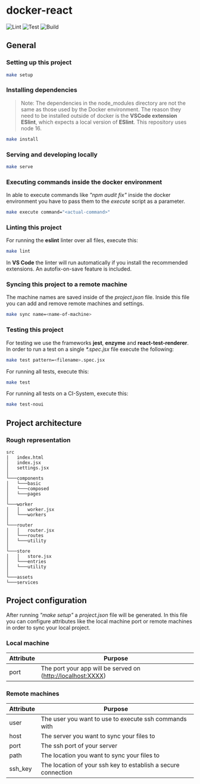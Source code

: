 # docker-react

![Lint](https://github.com/bevenio/docker-react/actions/workflows/nodejs_lint.yml/badge.svg?event=push)
![Test](https://github.com/bevenio/docker-react/actions/workflows/nodejs_test.yml/badge.svg?event=push)
![Build](https://github.com/bevenio/docker-react/actions/workflows/nodejs_build.yml/badge.svg?event=push)

## General

### Setting up this project

```zsh
make setup
```

### Installing dependencies

> Note: The dependencies in the node_modules directory are not the same as those used by the Docker environment. The reason they need to be installed outside of docker is the **VSCode extension ESlint**, which expects a local version of **ESlint**. This repository uses node 16.

```zsh
make install
```

### Serving and developing locally

```zsh
make serve
```

### Executing commands inside the docker environment

In able to execute commands like _"npm audit fix"_ inside the docker environment you have to pass them to the _execute_ script as a parameter.

```zsh
make execute command="<actual-command>"
```

### Linting this project

For running the **eslint** linter over all files, execute this:

```zsh
make lint
```

In **VS Code** the linter will run automatically if you install the recommended extensions. An autofix-on-save feature is included.

### Syncing this project to a remote machine

The machine names are saved inside of the _project.json_ file. Inside this file you can add and remove remote machines and settings.

```zsh
make sync name=<name-of-machine>
```

### Testing this project

For testing we use the frameworks **jest**, **enzyme** and **react-test-renderer**.
In order to run a test on a single _\*.spec.jsx_ file execute the following:

```zsh
make test pattern=<filename>.spec.jsx
```

For running all tests, execute this:

```zsh
make test
```

For running all tests on a CI-System, execute this:

```zsh
make test-noui
```

## Project architecture

### Rough representation

```dir
src
|   index.html
│   index.jsx
│   settings.jsx
│
└───components
│   └───basic
│   └───composed
│   └───pages
│
└───worker
│   │   worker.jsx
│   └───workers
│
└───router
│   │   router.jsx
│   └───routes
│   └───utility
│
└───store
│   │   store.jsx
│   └───entries
│   └───utility
│
└───assets
└───services
```

## Project configuration

After running _"make setup"_ a _project.json_ file will be generated. In this file you can configure attributes like the local machine port or remote machines in order to sync your local project.

### Local machine

| Attribute | Purpose                                                       |
| --------- | ------------------------------------------------------------- |
| port      | The port your app will be served on (<http://localhost:XXXX>) |

### Remote machines

| Attribute | Purpose                                                       |
| --------- | ------------------------------------------------------------- |
| user      | The user you want to use to execute ssh commands with         |
| host      | The server you want to sync your files to                     |
| port      | The ssh port of your server                                   |
| path      | The location you want to sync your files to                   |
| ssh_key   | The location of your ssh key to establish a secure connection |
